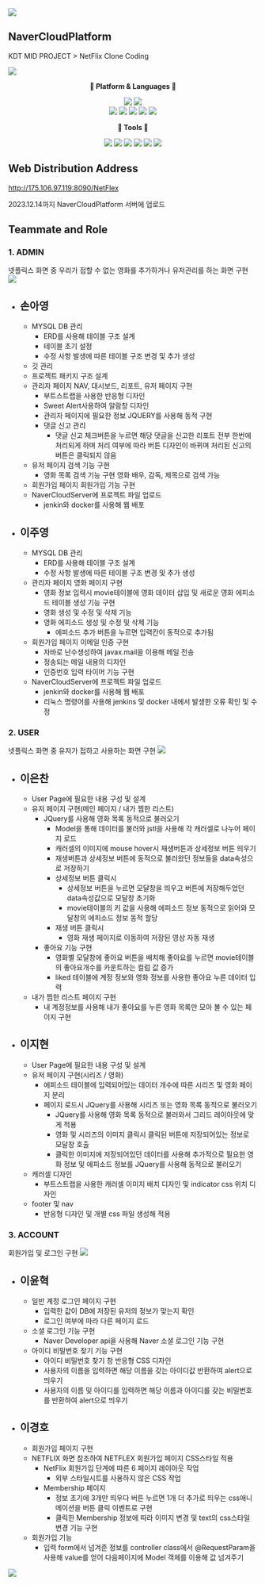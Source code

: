 <img src="https://capsule-render.vercel.app/api?type=waving&color=ff0000&height=200&section=header&text=NetFlex&fontSize=90" />

## NaverCloudPlatform
KDT MID PROJECT > NetFlix Clone Coding

<img src="https://github.com/NCPlatform/NetFlex/blob/main/src/main/webapp/WEB-INF/Asset/image/netflex.png?raw=true">

<div align="center">

<b> :bookmark: Platform & Languages :bookmark: </b>

<div>
<img src="https://img.shields.io/badge/SpringLegacy-6DB33F?style=flat&logo=spring&logoColor=white"/>
<img src="https://img.shields.io/badge/NaverCloud-03C75A?style=flat&logo=Naver&logoColor=white"/>
</div>
<div>
<img src="https://img.shields.io/badge/HTML5-E34F26?style=flat&logo=HTML5&logoColor=white"/>
<img src="https://img.shields.io/badge/CSS-1572B6?style=flat&logo=css3&logoColor=white"/>
<img src="https://img.shields.io/badge/BootStrap-7952B3?style=flat&logo=bootstrap&logoColor=white"/>
<img src="https://img.shields.io/badge/JQuery-0769AD?style=flat&logo=jquery&logoColor=white"/>
<img src="https://img.shields.io/badge/JavaScript-F7DF1E?style=flat&logo=JavaScript&logoColor=white"/>
</div>

<b> :wrench: Tools :wrench: </b>

<div>
<img src="https://img.shields.io/badge/STS3-6DB33F?style=flat&logo=spring&logoColor=white"/>
<img src="https://img.shields.io/badge/Apache%20Tomcat-F8DC75?style=flat&logo=Apache%20Tomcat&logoColor=white"/>
<img src="https://img.shields.io/badge/GitHub-181717?style=flat&logo=github&logoColor=white"/>
<img src="https://img.shields.io/badge/Slack-4A154B?style=flat&logo=slack&logoColor=white"/>
<img src="https://img.shields.io/badge/Notion-000000?style=flat&logo=notion&logoColor=white"/>
<img src="https://img.shields.io/badge/Discord-5865F2?style=flat&logo=discord&logoColor=white"/>
</div>

</div>

## Web Distribution Address

http://175.106.97.119:8090/NetFlex

2023.12.14까지 NaverCloudPlatform 서버에 업로드

## Teammate and Role
### 1. ADMIN
넷플릭스 화면 중 우리가 접할 수 없는 영화를 추가하거나 유저관리를 하는 화면 구현
<img src="https://github.com/NCPlatform/NetFlex/blob/adminAY/src/main/webapp/WEB-INF/Asset/image/ADMIN_PAGE.png?raw=true">
- 손아영
  - 
  - MYSQL DB 관리
    - ERD를 사용해 테이블 구조 설계
    - 테이블 초기 설정
    - 수정 사항 발생에 따른 테이블 구조 변경 및 추가 생성
  - 깃 관리
  - 프로젝트 패키지 구조 설계
  - 관리자 페이지 NAV, 대시보드, 리포트, 유저 페이지 구현
    - 부트스트랩을 사용한 반응형 디자인
    - Sweet Alert사용하여 알람창 디자인
    - 관리자 페이지에 필요한 정보 JQUERY를 사용해 동적 구현
    - 댓글 신고 관리
      - 댓글 신고 체크버튼을 누르면 해당 댓글을 신고한 리포트 전부 한번에 처리되게 하며 처리 여부에 따라 버튼 디자인이 바뀌며 처리된 신고의 버튼은 클릭되지 않음
  - 유저 페이지 검색 기능 구현
    - 영화 목록 검색 기능 구현 영화 배우, 감독, 제목으로 검색 가능
  - 회원가입 페이지 회원가입 기능 구현
  - NaverCloudServer에 프로젝트 파일 업로드
    - jenkin와 docker를 사용해 웹 배포
- 이주영
  - 
  - MYSQL DB 관리
    - ERD를 사용해 테이블 구조 설계
    - 수정 사항 발생에 따른 테이블 구조 변경 및 추가 생성
  - 관리자 페이지 영화 페이지 구현
    - 영화 정보 입력시 movie테이블에 영화 데이터 삽입 및 새로운 영화 에피소드 테이블 생성 기능 구현
    - 영화 생성 및 수정 및 삭제 기능
    - 영화 에피소드 생성 및 수정 및 삭제 기능
      - 에피소드 추가 버튼을 누르면 입력칸이 동적으로 추가됨
  - 회원가입 페이지 이메일 인증 구현
    - 자바로 난수생성하여 javax.mail을 이용해 메일 전송
    - 정송되는 메일 내용의 디자인
    - 인증번호 입력 타이머 기능 구현
  - NaverCloudServer에 프로젝트 파일 업로드
    - jenkin와 docker를 사용해 웹 배포
    - 리눅스 명령어를 사용해 jenkins 및 docker 내에서 발생한 오류 확인 및 수정
### 2. USER
  넷플릭스 화면 중 유저가 접하고 사용하는 화면 구현
    <img src="https://github.com/NCPlatform/NetFlex/blob/adminAY/src/main/webapp/WEB-INF/Asset/image/USER_PAGE.png?raw=true">
- 이은찬
  - 
  - User Page에 필요한 내용 구성 및 설계
  - 유저 페이지 구현(메인 페이지 / 내가 찜한 리스트)
    - JQuery를 사용해 영화 목록 동적으로 불러오기
      - Model을 통해 데이터를 불러와 jstl을 사용해 각 캐러셀로 나누어 페이지 로드
      - 캐러셀의 이미지에 mouse hover시 재생버튼과 상세정보 버튼 띄우기
      - 재생버튼과 상세정보 버튼에 동적으로 불러왔던 정보들을 data속성으로 저장하기
      - 상세정보 버튼 클릭시
        - 상세정보 버튼을 누르면 모달창을 띄우고 버튼에 저장해두었던 data속성값으로 모달창 초기화
        - movie테이블의 키 값을 사용해 에피소드 정보 동적으로 읽어와 모달창의 에피소드 정보 동적 할당
      - 재생 버튼 클릭시
        - 영화 재생 페이지로 이동하여 저장된 영상 자동 재생
    - 좋아요 기능 구현
      - 영화별 모달창에 좋아요 버튼을 배치해 좋아요를 누르면 movie테이블의 좋아요개수를 카운트하는 컬럼 값 증가
      - liked 테이블에 계정 정보와 영화 정보를 사용한 좋아요 누른 데이터 입력
  - 내가 찜한 리스트 페이지 구현
    - 내 계정정보를 사용해 내가 좋아요를 누른 영화 목록만 모아 볼 수 있는 페이지 구현
- 이지현
  - 
  - User Page에 필요한 내용 구성 및 설계
  - 유저 페이지 구현(시리즈 / 영화)
    - 에피소드 테이블에 입력되어있는 데이터 개수에 따른 시리즈 및 영화 페이지 분리
    - 페이지 로드시 JQuery를 사용해 시리즈 또는 영화 목록 동적으로 불러오기
      - JQuery를 사용해 영화 목록 동적으로 불러와서 그리드 레이아웃에 맞게 적용
      - 영화 및 시리즈의 이미지 클릭시 클릭된 버튼에 저장되어있는 정보로 모달창 호출
      - 클릭한 이미지에 저장되어있던 데이터를 사용해 추가적으로 필요한 영화 정보 및 에피소드 정보를 JQuery를 사용해 동적으로 불러오기
  - 캐러셀 디자인
    - 부트스트랩을 사용한 캐러셀 이미지 배치 디자인 및 indicator css 위치 디자인
  - footer 및 nav
    - 반응형 디자인 및 개별 css 파일 생성해 적용
### 3. ACCOUNT
회원가입 및 로그인 구현
<img src="https://github.com/NCPlatform/NetFlex/blob/adminAY/src/main/webapp/WEB-INF/Asset/image/ACCOUNT_PAGE.png?raw=true">
- 이윤혁
  - 
  - 일반 계정 로그인 페이지 구현
    - 입력한 값이 DB에 저장된 유저의 정보가 맞는지 확인
    - 로그인 여부에 따라 다른 페이지 로드
  - 소셜 로그인 기능 구현
    - Naver Developer api을 사용해 Naver 소셜 로그인 기능 구현
  - 아이디 비밀번호 찾기 기능 구현
    - 아이디 비밀번호 찾기 창 반응형 CSS 디자인
    - 사용자의 이름을 입력하면 해당 이름을 갖는 아이디값 반환하여 alert으로 띄우기
    - 사용자의 이름 및 아이디를 입력하면 해당 이름과 아이디를 갖는 비밀번호를 반환하여 alert으로 띄우기
- 이경호
  - 
  - 회원가입 페이지 구현
  - NETFLIX 화면 참조하여 NETFLEX 회원가입 페이지 CSS스타일 적용
    - NetFlix 회원가입 단계에 따른 6 페이지 레이아웃 작업
      - 외부 스타일시트를 사용하지 않은 CSS 작업
    - Membership 페이지
      - 정보 초기에 3개만 띄우다 버튼 누르면 1개 더 추가로 띄우는 css애니메이션을 버튼 클릭 이벤트로 구현
      - 클릭한 Membership 정보에 따라 이미지 변경 및 text의 css스타일 변경 기능 구현
  - 회원가입 기능
    - 입력 form에서 넘겨준 정보를 controller class에서 @RequestParam을 사용해 value를 얻어 다음페이지에 Model 객체를 이용해 값 넘겨주기

<img src="https://capsule-render.vercel.app/api?type=waving&color=ff0000&height=200&section=footer" />